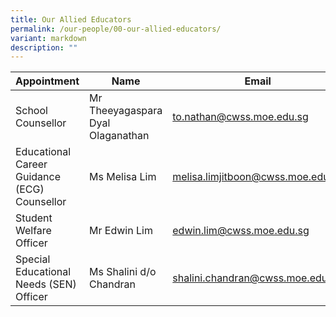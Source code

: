 ```yaml
---
title: Our Allied Educators
permalink: /our-people/00-our-allied-educators/
variant: markdown
description: ""
---
```

| Appointment | Name | Email | 
| ------ | ------ |------ |
| School Counsellor | Mr Theeyagaspara Dyal Olaganathan | [to.nathan@cwss.moe.edu.sg](mailto:to.nathan@cwss.moe.edu.sg) |
| Educational Career Guidance (ECG) Counsellor | Ms Melisa Lim | [melisa.limjitboon@cwss.moe.edu.sg](mailto:melisa.limjitboon@cwss.moe.edu.sg) |
| Student Welfare Officer | Mr Edwin Lim | [edwin.lim@cwss.moe.edu.sg](mailto:edwin.lim@cwss.moe.edu.sg) |
| Special Educational Needs (SEN) Officer | Ms Shalini d/o Chandran | [shalini.chandran@cwss.moe.edu.sg](mailto:shalini.chandran@cwss.moe.edu.sg) |